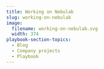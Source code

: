 ```yaml
---
title: Working on Nebulab
slug: working-on-nebulab
image:
  filename: working-on-nebulab.svg
  width: 374
playbook-section-topics:
  - Blog
  - Company projects
  - Playbook
---
```


